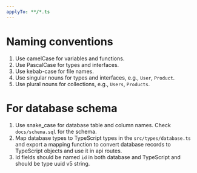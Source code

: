 ```yaml
---
applyTo: **/*.ts
---
```

# Naming conventions
1. Use camelCase for variables and functions.
2. Use PascalCase for types and interfaces.
3. Use kebab-case for file names.
4. Use singular nouns for types and interfaces, e.g., `User`, `Product`.
5. Use plural nouns for collections, e.g., `Users`, `Products`.

# For database schema
1. Use snake_case for database table and column names. Check `docs/schema.sql` for the schema.
2. Map database types to TypeScript types in the `src/types/database.ts` and export a mapping function to convert database records to TypeScript objects and use it in api routes.
3. Id fields should be named `id` in both database and TypeScript and should be type uuid v5 string.
